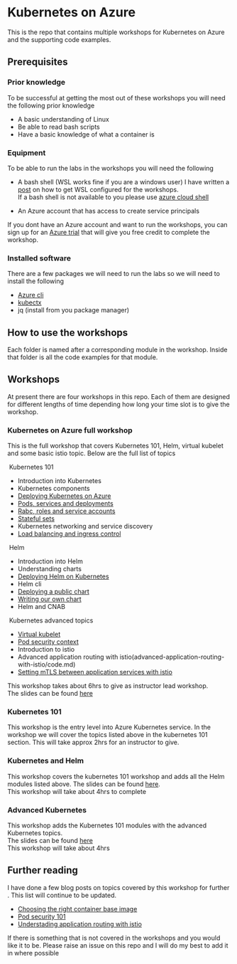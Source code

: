 # Kubernetes on Azure

This is the repo that contains multiple workshops for Kubernetes on Azure and the supporting code examples.

## Prerequisites

### Prior knowledge 
To be successful at getting the most out of these workshops you will need the following prior knowledge

* A basic understanding of Linux
* Be able to read bash scripts
* Have a basic knowledge of what a container is 

### Equipment
To be able to run the labs in the workshops you will need the following 

* A bash shell (WSL works fine if you are a windows user)
  I have written a [post](https://medium.com/devopslinks/windows-for-a-linux-guy-823276351826) on how to get WSL configured for the workshops.  
  If a bash shell is not available to you please use [azure cloud shell](https://azure.microsoft.com/en-au/features/cloud-shell/?WT.mc_id=aksworkshop-github-sccoulto)

* An Azure account that has access to create service principals

If you dont have an Azure account and want to run the workshops, you can sign up for an [Azure trial](https://azure.microsoft.com/en-us/offers/ms-azr-0044p/?WT.mc_id=aksworkshop-github-sccoulto) that will give you free credit to complete the workshop.

### Installed software
There are a few packages we will need to run the labs so we will need to install the following

* [Azure cli](https://docs.microsoft.com/cli/azure/install-azure-cli?view=azure-cli-latest&?WT.mc_id=aksworkshop-github-sccoulto)
* [kubectx](https://github.com/ahmetb/kubectx)
* jq (install from you package manager) 

## How to use the workshops
Each folder is named after a corresponding module in the workshop. Inside that folder is all the code examples for that module.

## Workshops 

At present there are four workshops in this repo. Each of them are designed for different lengths of time depending how long your time slot is to give the workshop.

### Kubernetes on Azure full workshop
This is the full workshop that covers Kubernetes 101, Helm, virtual kubelet and some basic istio topic. Below are the full list of topics

 Kubernetes 101
 
* Introduction into Kubernetes
* Kubernetes components 
* [Deploying Kubernetes on Azure](deploying-kubernetes-on-azure/code.md)
* [Pods, services and deployments](pods-services-deployments/code.md)
* [Rabc, roles and service accounts](rbac-roles-service-accounts/code.md) 
* [Stateful sets](statefull-sets/code.md)
* Kubernetes networking and service discovery
* [Load balancing and ingress control](ingress-controller/code.md)

 Helm

* Introduction into Helm
* Understanding charts
* [Deploying Helm on Kubernetes](installing-helm-on-kubernetes/code.md)
* Helm cli
* [Deploying a public chart](deploying-a-public-chart/code.md)
* [Writing our own chart](writing-our-own-chart/code.md)
* Helm and CNAB

 Kubernetes advanced topics

* [Virtual kubelet](virtual-node-with-virtual-kubelet/code.md)
* [Pod security context](pod-security-policy/code.md) 
* Introduction to istio
* Advanced application routing with istio(advanced-application-routing-with-istio/code.md)
* [Setting mTLS between application services with istio](mTLS-with-istio/code.md) 

This workshop takes about 6hrs to give as instructor lead workshop.  
The slides can be found [here](slides/full-workshop/Kubernetes-on-Azure.pdf)  


### Kubernetes 101
This workshop is the entry level into Azure Kubernetes service. In the workshop we will cover the topics listed above in the kubernetes 101 section. This will take approx 2hrs for an instructor to give.  

### Kubernetes and Helm 
This workshop covers the kubernetes 101 workshop and adds all the Helm modules listed above. 
The slides can be found [here](slides/kubernetes-helm/Kubernetes-helm.pdf).  
This workshop will take about 4hrs to complete  

### Advanced Kubernetes
This workshop adds the Kubernetes 101 modules with the advanced Kubernetes topics.  
The slides can be found [here](slides/kubernetes-advance/Kubernetes-advanced.pdf)  
This workshop will take about 4hrs   

## Further reading
I have done a few blog posts on topics covered by this workshop for further . This list will continue to be updated.
* [Choosing the right container base image](https://dev.to/scottyc/i-cho-cho-chose-you-container-image-part-1-227p)
* [Pod security 101](https://medium.com/devopslinks/kubernetes-pod-security-101-15fe8cda829e)
* [Understading application routing with istio](https://itnext.io/understanding-application-routing-in-istio-aade30d594f4)

If there is something that is not covered in the workshops and you would like it to be. Please raise an issue on this repo and I will do my best to add it in where possible

